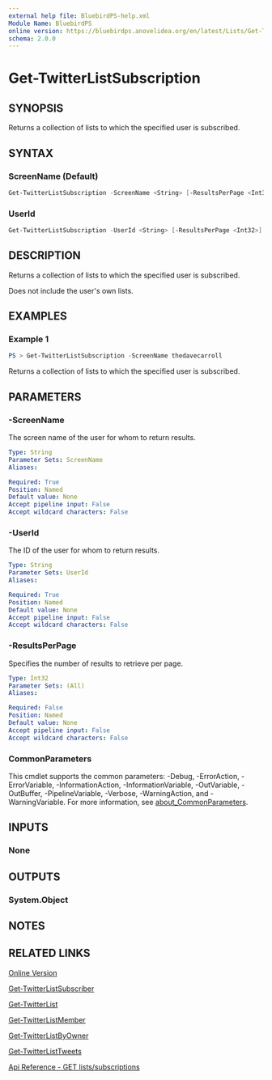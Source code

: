 ```yaml
---
external help file: BluebirdPS-help.xml
Module Name: BluebirdPS
online version: https://bluebirdps.anovelidea.org/en/latest/Lists/Get-TwitterListSubscription
schema: 2.0.0
---
```


# Get-TwitterListSubscription

## SYNOPSIS

Returns a collection of lists to which the specified user is subscribed.

## SYNTAX

### ScreenName (Default)

```powershell
Get-TwitterListSubscription -ScreenName <String> [-ResultsPerPage <Int32>] [<CommonParameters>]
```

### UserId

```powershell
Get-TwitterListSubscription -UserId <String> [-ResultsPerPage <Int32>] [<CommonParameters>]
```

## DESCRIPTION

Returns a collection of lists to which the specified user is subscribed.

Does not include the user's own lists.

## EXAMPLES

### Example 1

```powershell
PS > Get-TwitterListSubscription -ScreenName thedavecarroll
```

Returns a collection of lists to which the specified user is subscribed.

## PARAMETERS

### -ScreenName

The screen name of the user for whom to return results.

```yaml
Type: String
Parameter Sets: ScreenName
Aliases:

Required: True
Position: Named
Default value: None
Accept pipeline input: False
Accept wildcard characters: False
```

### -UserId

The ID of the user for whom to return results.

```yaml
Type: String
Parameter Sets: UserId
Aliases:

Required: True
Position: Named
Default value: None
Accept pipeline input: False
Accept wildcard characters: False
```

### -ResultsPerPage

Specifies the number of results to retrieve per page.

```yaml
Type: Int32
Parameter Sets: (All)
Aliases:

Required: False
Position: Named
Default value: None
Accept pipeline input: False
Accept wildcard characters: False
```

### CommonParameters

This cmdlet supports the common parameters: -Debug, -ErrorAction, -ErrorVariable, -InformationAction, -InformationVariable, -OutVariable, -OutBuffer, -PipelineVariable, -Verbose, -WarningAction, and -WarningVariable. For more information, see [about_CommonParameters](http://go.microsoft.com/fwlink/?LinkID=113216).

## INPUTS

### None

## OUTPUTS

### System.Object

## NOTES

## RELATED LINKS

[Online Version](https://bluebirdps.anovelidea.org/en/latest/Lists/Get-TwitterListSubscription)

[Get-TwitterListSubscriber](https://bluebirdps.anovelidea.org/en/latest/Lists/Get-TwitterListSubscriber)

[Get-TwitterList](https://bluebirdps.anovelidea.org/en/latest/Lists/Get-TwitterList)

[Get-TwitterListMember](https://bluebirdps.anovelidea.org/en/latest/Lists/Get-TwitterListMember)

[Get-TwitterListByOwner](https://bluebirdps.anovelidea.org/en/latest/Lists/Get-TwitterListByOwner)

[Get-TwitterListTweets](https://bluebirdps.anovelidea.org/en/latest/Lists/Get-TwitterListTweets)

[Api Reference - GET lists/subscriptions](https://developer.twitter.com/en/docs/twitter-api/v1/accounts-and-users/create-manage-lists/api-reference/get-lists-subscriptions)
